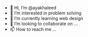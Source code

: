- 👋 Hi, I’m @ayakhaleed
- 👀 I’m interested in problem solving
- 🌱 I’m currently learning web design
- 💞️ I’m looking to collaborate on ...
- 📫 How to reach me ...

<!---
ayakhaleed/ayakhaleed is a ✨ special ✨ repository because its `README.md` (this file) appears on your GitHub profile.
You can click the Preview link to take a look at your changes.
--->
